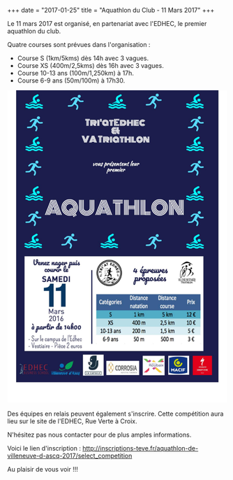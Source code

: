 +++
date = "2017-01-25"
title = "Aquathlon du Club - 11 Mars 2017"
+++

Le 11 mars 2017 est organisé, en partenariat avec l'EDHEC, le premier aquathlon du club.

Quatre courses sont prévues dans l'organisation : 

- Course S (1km/5kms) dès 14h avec 3 vagues. 
- Course XS (400m/2,5kms) dès 16h avec 3 vagues. 
- Course 10-13 ans (100m/1,250km) à 17h. 
- Course 6-9 ans (50m/100m) à 17h30. 

<!--more-->
![Image](../../images/affiche-aquathlon.jpg)

Des équipes en relais peuvent également s'inscrire.
Cette compétition aura lieu sur le site de l'EDHEC, Rue Verte à Croix. 

N'hésitez pas nous contacter pour de plus amples informations. 

Voici le lien d'inscription : http://inscriptions-teve.fr/aquathlon-de-villeneuve-d-ascq-2017/select_competition

Au plaisir de vous voir !!!

